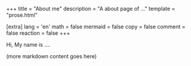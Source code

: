 +++
title = "About me"
description = "A about page of ..."
template = "prose.html"

[extra]
lang = 'en'
math = false
mermaid = false
copy = false
comment = false
reaction = false
+++

Hi, My name is ....

(more markdown content goes here)
